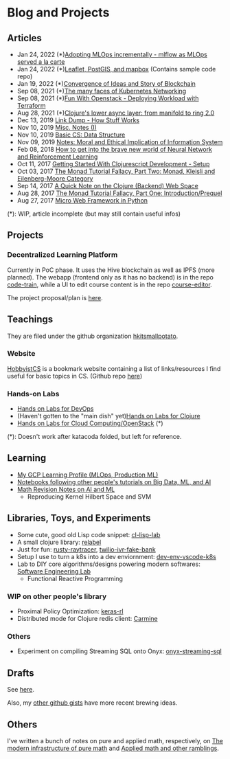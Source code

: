 # Blog and Projects

## Articles

- Jan 24, 2022 (*)[Adopting MLOps incrementally - mlflow as MLOps served a la carte](https://github.com/lemonteaa/new-blog-content-staging/blob/main/Adopting%20MLOps%20incrementally%20-%20mlflow%20as%20MLOps%20served%20a%20la%20carte.md)
- Jan 24, 2022 (*)[Leaflet, PostGIS, and mapbox](https://github.com/lemonteaa/new-blog-content-staging/blob/main/Leaflet%2C%20PostGIS%2C%20and%20mapbox.md) (Contains sample code repo)
- Jan 19, 2022 (*)[Convergence of Ideas and Story of Blockchain](https://github.com/lemonteaa/new-blog-content-staging/blob/main/Convergence%20of%20Ideas%20and%20Story%20of%20Blockchain.md)
- Sep 08, 2021 (*)[The many faces of Kubernetes Networking](https://github.com/lemonteaa/new-blog-content-staging/blob/main/The%20many%20faces%20of%20Kubernetes%20Networking.md)
- Sep 08, 2021 (*)[Fun With Openstack - Deploying Workload with Terraform](https://github.com/lemonteaa/new-blog-content-staging/blob/main/Fun%20With%20Openstack%20-%20Deploying%20Workload%20with%20Terraform.md)
- Aug 28, 2021 (*)[Clojure's lower async layer: from manifold to ring 2.0](https://github.com/lemonteaa/new-blog-content-staging/blob/main/Clojure's%20lower%20async%20layer-%20from%20manifold%20to%20ring%202.0.md)
- Dec 13, 2019 [Link Dump - How Stuff Works](https://lemontea-staging.surge.sh/posts-output/link-dump-how-stuff-works/)
- Nov 10, 2019 [Misc. Notes (I)](https://lemontea-staging.surge.sh/posts-output/misc-notes-one/)
- Nov 10, 2019 [Basic CS: Data Structure](https://lemontea-staging.surge.sh/posts-output/basic-cs-data-structure/)
- Nov 09, 2019 [Notes: Moral and Ethical Implication of Information System](https://lemontea-staging.surge.sh/posts-output/notes-moral-and-ethical-implication-of-information-system/)
- Feb 08, 2018 [How to get into the brave new world of Neural Network and Reinforcement Learning](https://lemonteaa.github.io/misc/2018/02/08/how-to-get-into-the-brave-new-world-of-neural-network-and-reinforcement-learning.html)
- Oct 11, 2017 [Getting Started With Clojurescript Development - Setup](https://lemonteaa.github.io/tutorials/2017/10/11/getting-started-with-clojurescript-development-setup.html)
- Oct 03, 2017 [The Monad Tutorial Fallacy, Part Two: Monad, Kleisli and Eilenberg-Moore Category](https://lemonteaa.github.io/fundamentals/2017/10/03/the-monad-tutorial-fallacy-part-two-monad-kleisli-and-eilenberg-moore-category.html)
- Sep 14, 2017 [A Quick Note on the Clojure (Backend) Web Space](https://lemonteaa.github.io/misc/2017/09/14/a-quick-note-on-the-clojure-backend-web-space.html)
- Aug 28, 2017 [The Monad Tutorial Fallacy, Part One: Introduction/Prequel](https://lemonteaa.github.io/fundamentals/2017/08/28/the-monad-tutorial-fallacy-part-one-introduction-prequel.html)
- Aug 27, 2017 [Micro Web Framework in Python](https://lemonteaa.github.io/exercises/2017/08/27/micro-web-framework-in-python.html)

(*): WIP, article incomplete (but may still contain useful infos)

## Projects

### Decentralized Learning Platform

Currently in PoC phase. It uses the Hive blockchain as well as IPFS (more planned). The webapp (frontend only as it has no backend) is in the repo [code-train](https://github.com/lemonteaa/code-train), while a UI to edit course content is in the repo [course-editor](https://github.com/lemonteaa/course-editor).

The project proposal/plan is [here](https://gist.github.com/lemonteaa/7eff8f38362e63922272f50e136e43db).

## Teachings

They are filed under the github organization [hkitsmallpotato](https://github.com/hkitsmallpotato).

### Website

[HobbyistCS](https://hobbyistcs.on.fleek.co/) is a bookmark website containing a list of links/resources I find useful for basic topics in CS. (Github repo [here](https://github.com/hkitsmallpotato/HobbyistCS))

### Hands-on Labs

- [Hands on Labs for DevOps](https://github.com/hkitsmallpotato/HandsOn_DevOps_Cloud)
- (Haven't gotten to the "main dish" yet)[Hands on Labs for Clojure](https://github.com/hkitsmallpotato/HandsOn_Fullstack_Clojure)
- [Hands on Labs for Cloud Computing/OpenStack](https://github.com/hkitsmallpotato/katacoda-labs/) (*)

(*): Doesn't work after katacoda folded, but left for reference.

## Learning

- [My GCP Learning Profile (MLOps, Production ML)](https://www.cloudskillsboost.google/public_profiles/d7893940-30db-42e5-bd09-10f024054fc5)
- [Notebooks following other people's tutorials on Big Data, ML, and AI](https://github.com/lemonteaa/bigdata-ai-ml-kitchen-sink)
- [Math Revision Notes on AI and ML](https://github.com/lemonteaa/revision-math-note-ai-ml)
  - Reproducing Kernel Hilbert Space and SVM

## Libraries, Toys, and Experiments

- Some cute, good old Lisp code snippet: [cl-lisp-lab](https://github.com/lemonteaa/cl-lisp-lab)
- A small clojure library: [relabel](https://github.com/lemonteaa/relabel)
- Just for fun: [rusty-raytracer](https://github.com/lemonteaa/rusty-raytracer), [twilio-ivr-fake-bank](https://github.com/lemonteaa/twilio_ivr_fake_bank)
- Setup I use to turn a k8s into a dev enviornment: [dev-env-vscode-k8s](https://github.com/lemonteaa/dev-env-vscode-k8s)
- Lab to DIY core algorithms/designs powering modern softwares: [Software Engineering Lab](https://github.com/lemonteaa/software-engineering-lab)
  - Functional Reactive Programming

### WIP on other people's library

- Proximal Policy Optimization: [keras-rl](https://github.com/lemonteaa/keras-rl)
- Distributed mode for Clojure redis client: [Carmine](https://github.com/lemonteaa/carmine/commits/bpoweski-cluster)

### Others

- Experiment on compiling Streaming SQL onto Onyx: [onyx-streaming-sql](https://github.com/lemonteaa/onyx-streaming-sql)

## Drafts

See [here](https://lemonteaa.github.io/drafts/).

Also, my [other github gists](https://gist.github.com/lemonteaa/) have more recent brewing ideas.

## Others

I've written a bunch of notes on pure and applied math, respectively, on
[The modern infrastructure of pure math](https://lemonteaa.gitlab.io/moderninfrapuremath/) and 
[Applied math and other ramblings](https://lemonteaa.gitlab.io/appliedmath_and_otherramblings/).
